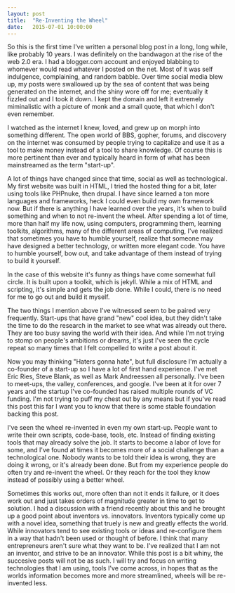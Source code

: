 ```yaml
---
layout: post
title:  "Re-Inventing the Wheel"
date:   2015-07-01 10:00:00
---
```

So this is the first time I've written a personal blog post in a long, long while, like probably 10 years.  I was definitely on the bandwagon at the rise of the web 2.0 era.  I had a blogger.com account and enjoyed blabbing to whomever would read whatever I posted on the net.  Most of it was self indulgence, complaining, and random babble.  Over time social media blew up, my posts were swallowed up by the sea of content that was being generated on the internet, and the shiny wore off for me; eventually it fizzled out and I took it down. I kept the domain and left it extremely miminalistic with a picture of monk and a small quote, that which I don't even remember.

I watched as the internet I knew, loved, and grew up on morph into something different. The open world of BBS, gopher, forums, and discovery on the internet was consumed by people trying to capitalize and use it as a tool to make money instead of a tool to share knowledge. Of course this is more pertinent than ever and typically heard in form of what has been mainstreamed as the term "start-up".

A lot of things have changed since that time, social as well as technological.  My first website was built in HTML, I tried the hosted thing for a bit, later using tools like PHPnuke, then drupal.  I have since learned a ton more languages and frameworks, heck I could even build my own framework now.  But if there is anything I have learned over the years, it's when to build something and when to not re-invent the wheel.  After spending a lot of time, more than half my life now, using computers, programming them, learning toolkits, algorithms, many of the different areas of computing, I've realized that sometimes you have to humble yourself, realize that someone may have designed a better technology, or written more elegant code.  You have to humble yourself, bow out, and take advantage of them instead of trying to build it yourself.

In the case of this website it's funny as things have come somewhat full circle.  It is built upon a toolkit, which is jekyll.  While a mix of HTML and scripting, it's simple and gets the job done.  While I could, there is no need for me to go out and build it myself.

The two things I mention above I've witnessed seem to be paired very frequently.  Start-ups that have grand "new" cool idea, but they didn't take the time to do the research in the market to see what was already out there.  They are too busy saving the world with their idea.  And while I'm not trying to stomp on people's ambitions or dreams, it's just I've seen the cycle repeat so many times that I felt compelled to write a post about it.

Now you may thinking "Haters gonna hate", but full disclosure I'm actually a co-founder of a start-up so I have a lot of first hand experience.  I've met Eric Ries, Steve Blank, as well as Mark Andreessen all personally. I've been to meet-ups, the valley, conferences, and google.  I've been at it for over 7 years and the startup I've co-founded has raised multiple rounds of VC funding.  I'm not trying to puff my chest out by any means but if you've read this post this far I want you to know that there is some stable foundation backing this post.

I've seen the wheel re-invented in even my own start-up.  People want to write their own scripts, code-base, tools, etc. Instead of finding existing tools that may already solve the job.  It starts to become a labor of love for some, and I've found at times it becomes more of a social challenge than a technological one.  Nobody wants to be told their idea is wrong, they are doing it wrong, or it's already been done.  But from my experience people do often try and re-invent the wheel. Or they reach for the tool they know instead of possibly using a better wheel.

Sometimes this works out, more often than not it ends it failure, or it does work out and just takes orders of magnitude greater in time to get to solution.  I had a discussion with a friend recently about this and he brought up a good point about inventors vs. innovators.  Inventors typically come up with a novel idea, something that truely is new and greatly effects the world.  While innovators tend to see existing tools or ideas and re-configure them in a way that hadn't been used or thought of before.  I think that many entrepreneurs aren't sure what they want to be.  I've realized that I am not an inventor, and strive to be an innovator.  While this post is a bit whiny, the succesive posts will not be as such. I will try and focus on writing technologies that I am using, tools I've come across, in hopes that as the worlds information becomes more and more streamlined, wheels will be re-invented less.
